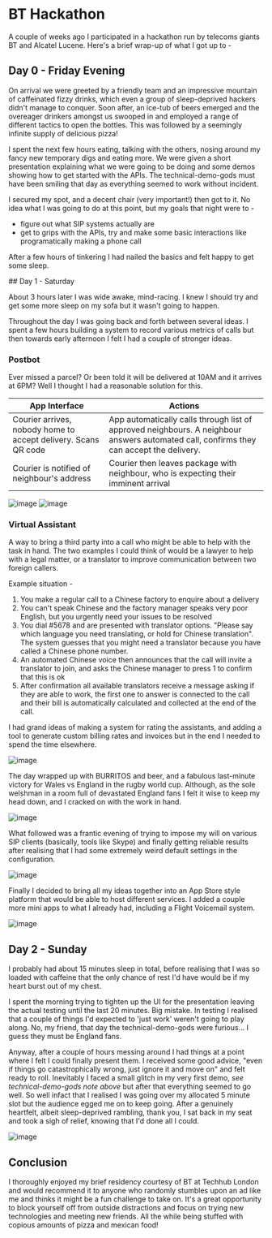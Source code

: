 # BT Hackathon

A couple of weeks ago I participated in a hackathon run by telecoms giants BT and Alcatel Lucene. Here's a brief wrap-up of what I got up to -

## Day 0 - Friday Evening

On arrival we were greeted by a friendly team and an impressive mountain of caffeinated fizzy drinks, which even a group of sleep-deprived hackers didn't manage to conquer. Soon after, an ice-tub of beers emerged and the overeager drinkers amongst us swooped in and employed a range of different tactics to open the bottles. This was followed by a seemingly infinite supply of delicious pizza!

I spent the next few hours eating, talking with the others, nosing around my fancy new temporary digs and eating more. We were given a short presentation explaining what we were going to be doing and some demos showing how to get started with the APIs. The technical-demo-gods must have been smiling that day as everything seemed to work without incident.

I secured my spot, and a decent chair (very important!) then got to it. No idea what I was going to do at this point, but my goals that night were to -

- figure out what SIP systems actually are
- get to grips with the APIs, try and make some basic interactions like programatically making a phone call

After a few hours of tinkering I had nailed the basics and felt happy to get some sleep.

## Day 1 - Saturday

About 3 hours later I was wide awake, mind-racing. I knew I should try and get some more sleep on my sofa but it wasn't going to happen.

Throughout the day I was going back and forth between several ideas. I spent a few hours building a system to record various metrics of calls but then towards early afternoon I felt I had a couple of stronger ideas.

### Postbot

Ever missed a parcel? Or been told it will be delivered at 10AM and it arrives at 6PM? Well I thought I had a reasonable solution for this.

App Interface | Actions
-------|---------
Courier arrives, nobody home to accept delivery. Scans QR code | App automatically calls through list of approved neighbours. A neighbour answers automated call, confirms they can accept the delivery.
Courier is notified of neighbour's address | Courier then leaves package with neighbour, who is expecting their imminent arrival

![image](https://github.com/johnrees/MYNA/raw/master/images/postbot1.png)
![image](https://github.com/johnrees/MYNA/raw/master/images/postbot2.png)


### Virtual Assistant

A way to bring a third party into a call who might be able to help with the task in hand. The two examples I could think of would be a lawyer to help with a legal matter, or a translator to improve communication between two foreign callers.

Example situation -

1. You make a regular call to a Chinese factory to enquire about a delivery
2. You can't speak Chinese and the factory manager speaks very poor English, but you urgently need your issues to be resolved
3. You dial #5678 and are presented with translator options. "Please say which language you need translating, or hold for Chinese translation". The system guesses that you might need a translator because you have called a Chinese phone number.
4. An automated Chinese voice then announces that the call will invite a translator to join, and asks the Chinese manager to press 1 to confirm that this is ok
5. After confirmation all available translators receive a message asking if they are able to work, the first one to answer is connected to the call and their bill is automatically calculated and collected at the end of the call.

I had grand ideas of making a system for rating the assistants, and adding a tool to generate custom billing rates and invoices but in the end I needed to spend the time elsewhere.

![image](https://github.com/johnrees/MYNA/raw/master/images/tv.JPG)

The day wrapped up with BURRITOS and beer, and a fabulous last-minute victory for Wales vs England in the rugby world cup. Although, as the sole welshman in a room full of devastated England fans I felt it wise to keep my head down, and I  cracked on with the work in hand.

![image](https://github.com/johnrees/MYNA/raw/master/images/services.png)

What followed was a frantic evening of trying to impose my will on various SIP clients (basically, tools like Skype) and finally getting reliable results after realising that I had some extremely weird default settings in the configuration.

![image](https://github.com/johnrees/MYNA/raw/master/images/linphone.png)

Finally I decided to bring all my ideas together into an App Store style platform that would be able to host different services. I added a couple more mini apps to what I already had, including a Flight Voicemail system.

![image](https://github.com/johnrees/MYNA/raw/master/images/flights.png)

## Day 2 - Sunday

I probably had about 15 minutes sleep in total, before realising that I was so loaded with caffeine that the only chance of rest I'd have would be if my heart burst out of my chest.

I spent the morning trying to tighten up the UI for the presentation leaving the actual testing until the last 20 minutes. Big mistake. In testing I realised that a couple of things I'd expected to 'just work' weren't going to play along. No, my friend, that day the technical-demo-gods were furious... I guess they must be England fans.

Anyway, after a couple of hours messing around I had things at a point where I felt I could finally present them. I received some good advice, "even if things go catastrophically wrong, just ignore it and move on" and felt ready to roll. Inevitably I faced a small glitch in my very first demo, *see technical-demo-gods note above* but after that everything seemed to go well. So well infact that I realised I was going over my allocated 5 minute slot but the audience egged me on to keep going. After a genuinely heartfelt, albeit sleep-deprived rambling, thank you, I sat back in my seat and took a sigh of relief, knowing that I'd done all I could.

![image](https://github.com/johnrees/MYNA/raw/master/images/presenting.jpg)

## Conclusion

I thoroughly enjoyed my brief residency courtesy of BT at Techhub London and would recommend it to anyone who randomly stumbles upon an ad like me and thinks it might be a fun challenge to take on. It's a great opportunity to block yourself off from outside distractions and focus on trying new technologies and meeting new friends. All the while being stuffed with copious amounts of pizza and mexican food!
